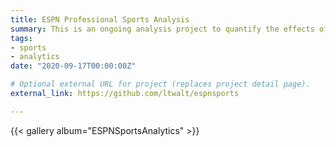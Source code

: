 ```yaml
---
title: ESPN Professional Sports Analysis
summary: This is an ongoing analysis project to quantify the effects of analytics on the big four US professional sports teams. The ESPN Great Analytics Rating in 2015 http://www.espn.com/espn/feature/story/_/id/12331388/the-great-analytics-rankings is used for the team analytics ratings. I had to give the Las Vegas Golden Knights a rating of 4 since ESPN never did the rankings again and the NHL decided to expand. The presentation has been presented at the 2017, 2018, and 2019 INFORMS Annual Meeting and at several MORS Critical Skills for Analytics Professionals (CSAP) courses. It was also presented for the NC State Sports Analytics Club in March of 2019 and at a Meetup.com event in April 2019. www.Spotrac.com is used for salary data. Cash salary is used for NBA, MLB, and NFL. The cap difference is used for the NHL. Teams are ranked from 1 (paying highest salary) to the last team (paying the lowest salary).
tags:
- sports
- analytics
date: "2020-09-17T00:00:00Z"

# Optional external URL for project (replaces project detail page).
external_link: https://github.com/ltwalt/espnsports

---
```


{{< gallery album="ESPNSportsAnalytics" >}}